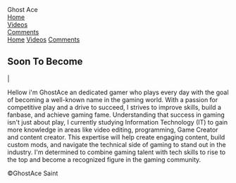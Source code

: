 <html lang="en">
<head>
    <meta charset="UTF-8">
    <meta name="viewport" content="width=device-width, initial-scale=1.0">
    <link rel="stylesheet" href="https://cdnjs.cloudflare.com/ajax/libs/font-awesome/6.5.1/css/all.min.css">
    <link rel="stylesheet" href="https://unpkg.com/aos@next/dist/aos.css" />
    <link rel="stylesheet" href="style.css">
    <title>GhsotAce Saint</title>
</head>
<body>
    <nav>
        <div class="nav-container">
            <div class="logo" data-aos="zoom-in" data-aos-duration="1500">
                Ghost <span>Ace</span>
            </div>
            <div class="links">
                <div class="link" data-aos="fade-up" data-aos-duration="1500" data-aos-delay="300"><a href="Gamer.html">Home</a></div>
                <div class="link" data-aos="fade-up" data-aos-duration="1500" data-aos-delay="400"><a href="videos.html">Videos</a></div>
                <div class="link" data-aos="fade-up" data-aos-duration="1500" data-aos-delay="500"><a href="Comment.html">Comments</a></div>
        </div>
        <i class="fa-solid fa-bars hamburg" onclick="hamburg()"></i>
    </div>
        <div class="dropdown">
            <div class="links">
                <a href="Gamer.html">Home</a>
                <a href="videos.html">Videos</a>
                <a href="Comment.html">Comments</a>
                <i class="fa-solid fa-xmark cancel" onclick="cancel()"></i>
            </div>
        </div>
    </nav>
    <section>
        <div class="main-container">
            <div class="image" data-aos="zoom-out" data-aos-duration="3000">
                <img src="![Fondo Ghost Legendario](https://github.com/user-attachments/assets/515f6b64-9352-4bac-9b60-1727e3f6a28f)
" alt="">
            </div>
            <div class="content">
                <h1 data-aos="fade-left" data-aos-duration="1500" data-aos-delay="700">Soon To Become</h1>
                <div class="typewriter" data-aos="fade-right" data-aos-duration="1500" data-aos-delay="900"><span class="typewriter-text"></span><label for="">|</label></div>
                <p data-aos="flip-down" data-aos-duration="1500" data-aos-delay="1100">Hellow i'm GhostAce an dedicated gamer who plays 
                    every day with the goal of becoming a well-known name in the gaming world. With a passion for competitive play and 
                    a drive to succeed, I strives to improve skills, build a fanbase, and achieve gaming fame.
                    Understanding that success in gaming isn't just about play, I currently studying Information Technology (IT) to gain
                    more knowledge in areas like video editing, programming, Game Creator and content creator. This expertise will help 
                    create engaging content, build custom mods, and navigate the technical side of gaming to stand out in the industry.                   
                    I'm determined to combine gaming talent with tech skills to rise to the top and become a recognized figure in the 
                    gaming community.</p>
                <div class="social-links">
                    <a href="https://www.facebook.com/me/" data-aos="fade-up" data-aos-duration="1500" data-aos-delay="1400"><i class="fa-brands fa-facebook"></i></a>
                    <a href="https://www.tiktok.com/@3ghostace3?is_from_webapp=1&sender_device=pc" data-aos="fade-up" data-aos-duration="1500" data-aos-delay="1500"><i class="fa-brands fa-tiktok"></i></a>
                    <a href="http://www.youtube.com/@Ghost-Ace35" data-aos="fade-up" data-aos-duration="1500" data-aos-delay="1600"><i class="fa-brands fa-youtube"></i></a>
                </div>
            </div>
        </div>
        <footer>&copy;GhostAce Saint</footer>
    </section>
    <script src="https://unpkg.com/aos@next/dist/aos.js"></script>
    <script>
      AOS.init({offset:0});
    </script>
    <script src="script.js"></script>
</body>
</html>
